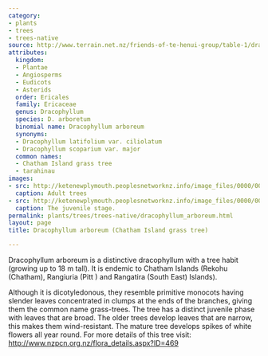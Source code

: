 ```yaml
---
category:
- plants
- trees
- trees-native
source: http://www.terrain.net.nz/friends-of-te-henui-group/table-1/dracophyllum-arboretum-chatham-island-grass-tree.html
attributes:
  kingdom:
  - Plantae
  - Angiosperms
  - Eudicots
  - Asterids
  order: Ericales
  family: Ericaceae
  genus: Dracophyllum
  species: D. arboretum
  binomial name: Dracophyllum arboreum
  synonyms:
  - Dracophyllum latifolium var. ciliolatum
  - Dracophyllum scoparium var. major
  common names:
  - Chatham Island grass tree
  - tarahinau
images:
- src: http://ketenewplymouth.peoplesnetworknz.info/image_files/0000/0011/4938/1-Dracophyllum_arboreum._Chatham_Islands__March_2017._Chatham_Islands__March_2017.jpg
  caption: Adult trees
- src: http://ketenewplymouth.peoplesnetworknz.info/image_files/0000/0011/4943/1-Dracophyllum_arboreum__Chatham_Island_grass_tree__._Chatham_Island__March_2017.jpg
  caption: The juvenile stage.
permalink: plants/trees/trees-native/dracophyllum_arboreum.html
layout: page
title: Dracophyllum arboreum (Chatham Island grass tree)

---
```

Dracophyllum arboreum is a distinctive dracophyllum with a tree habit (growing up to 18 m tall). It is endemic to Chatham Islands (Rekohu (Chatham), Rangiuria (Pitt ) and Rangatira (South East) Islands). 

Although it is dicotyledonous, they resemble primitive monocots having slender leaves concentrated in clumps at the ends of the branches, giving them the common name grass-trees.
The tree has a distinct juvenile phase with leaves that are broad. The older trees develop leaves that are narrow, this makes them wind-resistant.
The mature tree develops spikes of white flowers all year round.
For more details of this tree visit: <a href="http://www.nzpcn.org.nz/flora_details.aspx?ID=469" target="_blank">http://www.nzpcn.org.nz/flora_details.aspx?ID=469</a>
